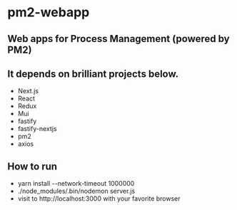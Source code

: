 # pm2-webapp

## Web apps for Process Management (powered by PM2)

## It depends on brilliant projects below.

- Next.js
- React
- Redux
- Mui
- fastify
- fastify-nextjs
- pm2
- axios

## How to run

- yarn install --network-timeout 1000000
- ./node_modules/.bin/nodemon server.js
- visit to http://localhost:3000 with your favorite browser
